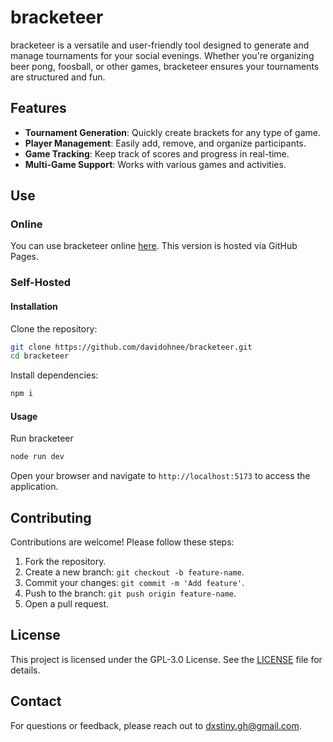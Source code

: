 # bracketeer

bracketeer is a versatile and user-friendly tool designed to generate and manage tournaments for your social evenings. Whether you're organizing beer pong, foosball, or other games, bracketeer ensures your tournaments are structured and fun.

## Features

- **Tournament Generation**: Quickly create brackets for any type of game.
- **Player Management**: Easily add, remove, and organize participants.
- **Game Tracking**: Keep track of scores and progress in real-time.
- **Multi-Game Support**: Works with various games and activities.

## Use

### Online

You can use bracketeer online [here](https://davidohnee.github.io/bracketeer). This version is hosted via GitHub Pages.

### Self-Hosted

#### Installation

Clone the repository:

```bash
git clone https://github.com/davidohnee/bracketeer.git
cd bracketeer
```

Install dependencies:

```bash
npm i
```

#### Usage

Run bracketeer

```bash
node run dev
```

Open your browser and navigate to `http://localhost:5173` to access the application.

## Contributing

Contributions are welcome! Please follow these steps:

1. Fork the repository.
2. Create a new branch: `git checkout -b feature-name`.
3. Commit your changes: `git commit -m 'Add feature'`.
4. Push to the branch: `git push origin feature-name`.
5. Open a pull request.

## License

This project is licensed under the GPL-3.0 License. See the [LICENSE](LICENSE) file for details.

## Contact

For questions or feedback, please reach out to [dxstiny.gh@gmail.com](mailto:dxstiny.gh@gmail.com).
